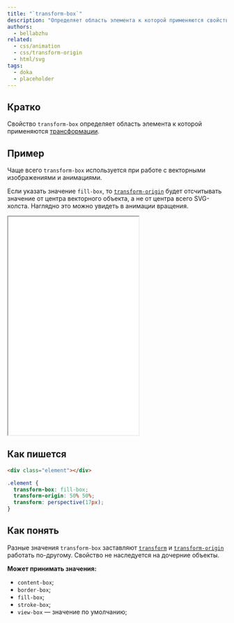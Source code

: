 ```yaml
---
title: "`transform-box`"
description: "Определяет область элемента к которой применяются свойства трансформации."
authors:
  - bellabzhu
related:
  - css/animation
  - css/transform-origin
  - html/svg
tags:
  - doka
  - placeholder
---
```


## Кратко

Свойство `transform-box` определяет область элемента к которой применяются [трансформации](/css/transform/).

## Пример

Чаще всего `transform-box` используется при работе с векторными изображениями и анимациями.

Если указать значение `fill-box`, то [`transform-origin`](/css/transform-origin/) будет отсчитывать значение от центра векторного объекта, а не от центра всего SVG-холста. Наглядно это можно увидеть в анимации вращения.

<iframe title="Демонстрация свойства" src="demos/base/" height="500"></iframe>

## Как пишется

```html
<div class="element"></div>
```

```css
.element {
  transform-box: fill-box;
  transform-origin: 50% 50%;
  transform: perspective(17px);
}
```

## Как понять

Разные значения `transform-box` заставляют [`transform`](/css/transform/) и [`transform-origin`](/css/transform-origin/) работать по-другому. Свойство не наследуется на дочерние объекты.

**Может принимать значения:**

- `content-box`;
- `border-box`;
- `fill-box`;
- `stroke-box`;
- `view-box` — значение по умолчанию;
